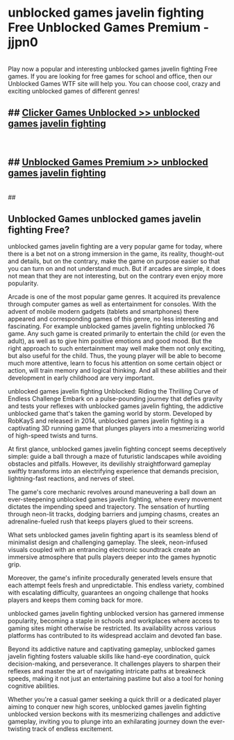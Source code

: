 # unblocked games javelin fighting Free Unblocked Games Premium - jjpn0 <br>
<br>
Play now a popular and interesting unblocked games javelin fighting Free games. If you are looking for free games for school and office, then our Unblocked Games WTF site will help you. You can choose cool, crazy and exciting unblocked games of different genres!


## ##  [Clicker Games Unblocked >> unblocked games javelin fighting](http://freeplayer.one?title=unblocked_games_javelin_fighting&ref=M1)
  <br>

##  ## [Unblocked Games Premium >> unblocked games javelin fighting](http://freeplayer.one?title=unblocked_games_javelin_fighting&ref=M1)
  <br>
  ##



## Unblocked Games unblocked games javelin fighting Free?

unblocked games javelin fighting are a very popular game for today, where there is a bet not on a strong immersion in the game, its reality, thought-out and details, but on the contrary, make the game on purpose easier so that you can turn on and not understand much. But if arcades are simple, it does not mean that they are not interesting, but on the contrary even enjoy more popularity.

Arcade is one of the most popular game genres. It acquired its prevalence through computer games as well as entertainment for consoles. With the advent of mobile modern gadgets (tablets and smartphones) there appeared and corresponding games of this genre, no less interesting and fascinating. For example unblocked games javelin fighting unblocked 76 game. Any such game is created primarily to entertain the child (or even the adult), as well as to give him positive emotions and good mood. But the right approach to such entertainment may well make them not only exciting, but also useful for the child. Thus, the young player will be able to become much more attentive, learn to focus his attention on some certain object or action, will train memory and logical thinking. And all these abilities and their development in early childhood are very important.

unblocked games javelin fighting Unblocked: Riding the Thrilling Curve of Endless Challenge
Embark on a pulse-pounding journey that defies gravity and tests your reflexes with unblocked games javelin fighting, the addictive unblocked game that's taken the gaming world by storm. Developed by RobKayS and released in 2014, unblocked games javelin fighting is a captivating 3D running game that plunges players into a mesmerizing world of high-speed twists and turns.

At first glance, unblocked games javelin fighting concept seems deceptively simple: guide a ball through a maze of futuristic landscapes while avoiding obstacles and pitfalls. However, its devilishly straightforward gameplay swiftly transforms into an electrifying experience that demands precision, lightning-fast reactions, and nerves of steel.

The game's core mechanic revolves around maneuvering a ball down an ever-steepening unblocked games javelin fighting, where every movement dictates the impending speed and trajectory. The sensation of hurtling through neon-lit tracks, dodging barriers and jumping chasms, creates an adrenaline-fueled rush that keeps players glued to their screens.

What sets unblocked games javelin fighting apart is its seamless blend of minimalist design and challenging gameplay. The sleek, neon-infused visuals coupled with an entrancing electronic soundtrack create an immersive atmosphere that pulls players deeper into the games hypnotic grip.

Moreover, the game's infinite procedurally generated levels ensure that each attempt feels fresh and unpredictable. This endless variety, combined with escalating difficulty, guarantees an ongoing challenge that hooks players and keeps them coming back for more.

unblocked games javelin fighting unblocked version has garnered immense popularity, becoming a staple in schools and workplaces where access to gaming sites might otherwise be restricted. Its availability across various platforms has contributed to its widespread acclaim and devoted fan base.

Beyond its addictive nature and captivating gameplay, unblocked games javelin fighting fosters valuable skills like hand-eye coordination, quick decision-making, and perseverance. It challenges players to sharpen their reflexes and master the art of navigating intricate paths at breakneck speeds, making it not just an entertaining pastime but also a tool for honing cognitive abilities.

Whether you're a casual gamer seeking a quick thrill or a dedicated player aiming to conquer new high scores, unblocked games javelin fighting unblocked version beckons with its mesmerizing challenges and addictive gameplay, inviting you to plunge into an exhilarating journey down the ever-twisting track of endless excitement.